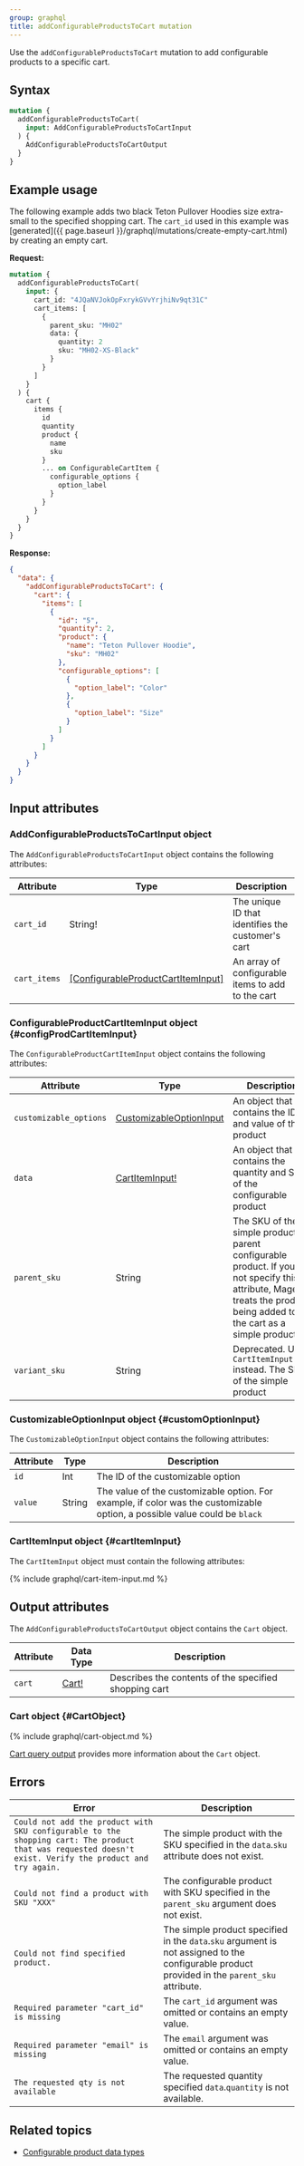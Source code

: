 ```yaml
---
group: graphql
title: addConfigurableProductsToCart mutation
---
```


Use the `addConfigurableProductsToCart` mutation to add configurable products to a specific cart.

## Syntax

```graphql
mutation {
  addConfigurableProductsToCart(
    input: AddConfigurableProductsToCartInput
  ) {
    AddConfigurableProductsToCartOutput
  }
}
```

## Example usage

The following example adds two black Teton Pullover Hoodies size extra-small to the specified shopping cart. The `cart_id` used in this example was [generated]({{ page.baseurl }}/graphql/mutations/create-empty-cart.html) by creating an empty cart.

**Request:**

```graphql
mutation {
  addConfigurableProductsToCart(
    input: {
      cart_id: "4JQaNVJokOpFxrykGVvYrjhiNv9qt31C"
      cart_items: [
        {
          parent_sku: "MH02"
          data: {
            quantity: 2
            sku: "MH02-XS-Black"
          }
        }
      ]
    }
  ) {
    cart {
      items {
        id
        quantity
        product {
          name
          sku
        }
        ... on ConfigurableCartItem {
          configurable_options {
            option_label
          }
        }
      }
    }
  }
}
```

**Response:**

```json
{
  "data": {
    "addConfigurableProductsToCart": {
      "cart": {
        "items": [
          {
            "id": "5",
            "quantity": 2,
            "product": {
              "name": "Teton Pullover Hoodie",
              "sku": "MH02"
            },
            "configurable_options": [
              {
                "option_label": "Color"
              },
              {
                "option_label": "Size"
              }
            ]
          }
        ]
      }
    }
  }
}
```

## Input attributes

### AddConfigurableProductsToCartInput object

The `AddConfigurableProductsToCartInput` object contains the following attributes:

Attribute | Type | Description
--- | --- | ---
`cart_id` | String! | The unique ID that identifies the customer's cart
`cart_items` | [[ConfigurableProductCartItemInput]](#configProdCartItemInput) | An array of configurable items to add to the cart

### ConfigurableProductCartItemInput object {#configProdCartItemInput}

The `ConfigurableProductCartItemInput` object contains the following attributes:

Attribute | Type | Description
--- | --- | ---
`customizable_options` | [CustomizableOptionInput](#customOptionInput) | An object that contains the ID and value of the product
`data` | [CartItemInput!](#cartItemInput) | An object that contains the quantity and SKU of the configurable product
`parent_sku` | String | The SKU of the simple product's parent configurable product. If you do not specify this attribute, Magento treats the product being added to the cart as a simple product
`variant_sku` | String | Deprecated. Use `CartItemInput.sku` instead. The SKU of the simple product

### CustomizableOptionInput object {#customOptionInput}

The `CustomizableOptionInput` object contains the following attributes:

Attribute | Type | Description
--- | --- | ---
`id` | Int | The ID of the customizable option
`value` | String | The value of the customizable option. For example, if color was the customizable option, a possible value could be `black`

### CartItemInput object {#cartItemInput}

The `CartItemInput` object must contain the following attributes:

{% include graphql/cart-item-input.md %}

## Output attributes

The `AddConfigurableProductsToCartOutput` object contains the `Cart` object.

Attribute |  Data Type | Description
--- | --- | ---
`cart` |[Cart!](#CartObject) | Describes the contents of the specified shopping cart

### Cart object {#CartObject}

{% include graphql/cart-object.md %}

[Cart query output]({{page.baseurl}}/graphql/queries/cart.html#cart-output) provides more information about the `Cart` object.

## Errors

Error | Description
--- | ---
`Could not add the product with SKU configurable to the shopping cart: The product that was requested doesn't exist. Verify the product and try again.` | The simple product with the SKU specified in the `data`.`sku` attribute does not exist.
`Could not find a product with SKU "XXX"` | The configurable product with SKU specified in the `parent_sku` argument does not exist.
`Could not find specified product.` | The simple product specified in the `data`.`sku` argument is not assigned to the configurable product provided in the `parent_sku` attribute.
`Required parameter "cart_id" is missing` | The `cart_id` argument was omitted or contains an empty value.
`Required parameter "email" is missing` | The `email` argument was omitted or contains an empty value.
`The requested qty is not available` | The requested quantity specified `data`.`quantity` is not available.

## Related topics

-  [Configurable product data types]({{page.baseurl}}/graphql/interfaces/configurable-product.html)
